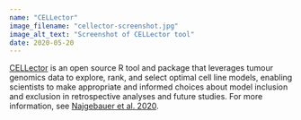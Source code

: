 ```yaml
---
name: "CELLector"
image_filename: "cellector-screenshot.jpg"
image_alt_text: "Screenshot of CELLector tool"
date: 2020-05-20
---
```

<a href="https://ot-cellector.shinyapps.io/CELLector_App/" target="_blank">CELLector</a> is an open source R tool and package that leverages tumour genomics data to explore, rank, and select optimal cell line models, enabling scientists to make appropriate and informed choices about model inclusion and exclusion in retrospective analyses and future studies. For more information, see <a href="https://doi.org/10.1016/j.cels.2020.04.007" target="_blank">Najgebauer et al. 2020</a>.
